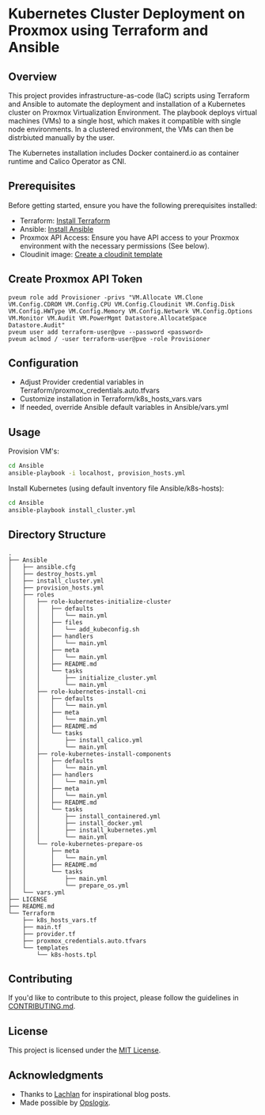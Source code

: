 # Kubernetes Cluster Deployment on Proxmox using Terraform and Ansible

## Overview

This project provides infrastructure-as-code (IaC) scripts using Terraform and Ansible to automate the deployment and installation of a Kubernetes cluster on Proxmox Virtualization Environment. The playbook deploys virtual machines (VMs) to a single host, which makes it compatible with single node environments. In a clustered environment, the VMs can then be distrbiuted manually by the user.

The Kubernetes installation includes Docker containerd.io as container runtime and Calico Operator as CNI.

## Prerequisites

Before getting started, ensure you have the following prerequisites installed:

- Terraform: [Install Terraform](https://learn.hashicorp.com/tutorials/terraform/install-cli)
- Ansible: [Install Ansible](https://docs.ansible.com/ansible/latest/installation_guide/intro_installation.html)
- Proxmox API Access: Ensure you have API access to your Proxmox environment with the necessary permissions (See below).
- Cloudinit image: [Create a cloudinit template](https://pve.proxmox.com/wiki/Cloud-Init_Support)

## Create Proxmox API Token

```plaintext
pveum role add Provisioner -privs "VM.Allocate VM.Clone VM.Config.CDROM VM.Config.CPU VM.Config.Cloudinit VM.Config.Disk VM.Config.HWType VM.Config.Memory VM.Config.Network VM.Config.Options VM.Monitor VM.Audit VM.PowerMgmt Datastore.AllocateSpace Datastore.Audit"
pveum user add terraform-user@pve --password <password>
pveum aclmod / -user terraform-user@pve -role Provisioner
```

## Configuration

- Adjust Provider credential variables in Terraform/proxmox_credentials.auto.tfvars
- Customize installation in Terraform/k8s_hosts_vars.vars
- If needed, override Ansible default variables in Ansible/vars.yml

## Usage

Provision VM's:
```bash
cd Ansible
ansible-playbook -i localhost, provision_hosts.yml
```

Install Kubernetes (using default inventory file Ansible/k8s-hosts):
```bash
cd Ansible
ansible-playbook install_cluster.yml
```

## Directory Structure

```plaintext
.
├── Ansible
│   ├── ansible.cfg
│   ├── destroy_hosts.yml
│   ├── install_cluster.yml
│   ├── provision_hosts.yml
│   ├── roles
│   │   ├── role-kubernetes-initialize-cluster
│   │   │   ├── defaults
│   │   │   │   └── main.yml
│   │   │   ├── files
│   │   │   │   └── add_kubeconfig.sh
│   │   │   ├── handlers
│   │   │   │   └── main.yml
│   │   │   ├── meta
│   │   │   │   └── main.yml
│   │   │   ├── README.md
│   │   │   └── tasks
│   │   │       ├── initialize_cluster.yml
│   │   │       └── main.yml
│   │   ├── role-kubernetes-install-cni
│   │   │   ├── defaults
│   │   │   │   └── main.yml
│   │   │   ├── meta
│   │   │   │   └── main.yml
│   │   │   ├── README.md
│   │   │   └── tasks
│   │   │       ├── install_calico.yml
│   │   │       └── main.yml
│   │   ├── role-kubernetes-install-components
│   │   │   ├── defaults
│   │   │   │   └── main.yml
│   │   │   ├── handlers
│   │   │   │   └── main.yml
│   │   │   ├── meta
│   │   │   │   └── main.yml
│   │   │   ├── README.md
│   │   │   └── tasks
│   │   │       ├── install_containered.yml
│   │   │       ├── install_docker.yml
│   │   │       ├── install_kubernetes.yml
│   │   │       └── main.yml
│   │   └── role-kubernetes-prepare-os
│   │       ├── meta
│   │       │   └── main.yml
│   │       ├── README.md
│   │       └── tasks
│   │           ├── main.yml
│   │           └── prepare_os.yml
│   └── vars.yml
├── LICENSE
├── README.md
└── Terraform
    ├── k8s_hosts_vars.tf
    ├── main.tf
    ├── provider.tf
    ├── proxmox_credentials.auto.tfvars
    └── templates
        └── k8s-hosts.tpl
```

## Contributing

If you'd like to contribute to this project, please follow the guidelines in [CONTRIBUTING.md](CONTRIBUTING.md).

## License

This project is licensed under the [MIT License](LICENSE).

## Acknowledgments

- Thanks to [Lachlan](https://lachlanlife.net) for inspirational blog posts.
- Made possible by [Opslogix](https://www.opslogix.com/).
